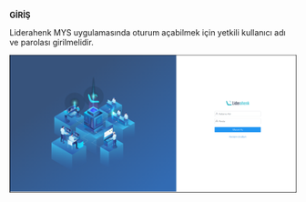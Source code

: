 **GİRİŞ**

Liderahenk MYS uygulamasında oturum açabilmek için yetkili kullanıcı adı ve parolası girilmelidir.


[![Liderahenk Oturum Aç](./login.png)](./login.png)
